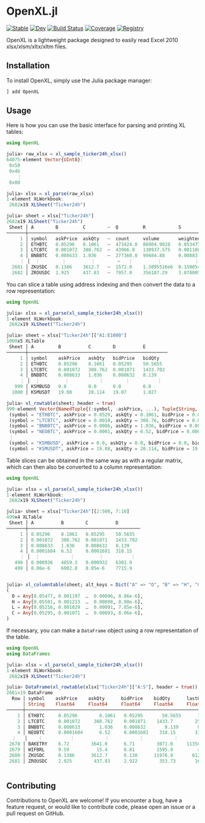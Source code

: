 # OpenXL.jl

[![Stable](https://img.shields.io/badge/docs-stable-blue.svg)](https://bhftbootcamp.github.io/OpenXL.jl/stable/)
[![Dev](https://img.shields.io/badge/docs-dev-blue.svg)](https://bhftbootcamp.github.io/OpenXL.jl/dev/)
[![Build Status](https://github.com/bhftbootcamp/OpenXL.jl/actions/workflows/CI.yml/badge.svg?branch=master)](https://github.com/bhftbootcamp/OpenXL.jl/actions/workflows/CI.yml?query=branch%3Amaster)
[![Coverage](https://codecov.io/gh/bhftbootcamp/OpenXL.jl/branch/master/graph/badge.svg)](https://codecov.io/gh/bhftbootcamp/OpenXL.jl)
[![Registry](https://img.shields.io/badge/registry-General-4063d8)](https://github.com/JuliaRegistries/General)

OpenXL is a lightweight package designed to easily read Excel 2010 xlsx/xlsm/xltx/xltm files.

## Installation

To install OpenXL, simply use the Julia package manager:

```julia
] add OpenXL
```

## Usage

Here is how you can use the basic interface for parsing and printing XL tables:

```julia
using OpenXL

julia> raw_xlsx = xl_sample_ticker24h_xlsx()
64075-element Vector{UInt8}:
 0x50
 0x4b
    ⋮
 0x00

julia> xlsx = xl_parse(raw_xlsx)
1-element XLWorkbook:
 2682x19 XLSheet("Ticker24h")

julia> sheet = xlsx["Ticker24h"]
2682x19 XLSheet("Ticker24h")
 Sheet │ A        B         C        ⋯  Q         R            S                 
───────┼────────────────────────────────────────────────────────────────────────
     1 │ symbol   askPrice  askQty   ⋯  count     volume       weightedAvgPrice  
     2 │ ETHBTC   0.05296   8.1061   ⋯  473424.0  86904.9028   0.05347515        
     3 │ LTCBTC   0.001072  308.762  ⋯  43966.0   130937.575   0.00110825        
     4 │ BNBBTC   0.008633  1.036    ⋯  277360.0  99484.88     0.00883183        
     ⋮ │  ⋮        ⋮         ⋮        ⋯   ⋮         ⋮            ⋮                      
  2681 │ ZKUSDC   0.1386    3612.7   ⋯  1572.0    1.3895516e6  0.15005404        
  2682 │ ZROUSDC  2.925     437.83   ⋯  7957.0    356187.29    3.07800556   
```

You can slice a table using address indexing and then convert the data to a row representation:

```julia
using OpenXL

julia> xlsx = xl_parse(xl_sample_ticker24h_xlsx())
1-element XLWorkbook:
 2682x19 XLSheet("Ticker24h")

julia> sheet = xlsx["Ticker24h"]["A1:E1000"]
1000x5 XLTable
 Sheet │ A         B          C        D          E         
───────┼───────────────────────────────────────────────────
     1 │ symbol    askPrice   askQty   bidPrice   bidQty    
     2 │ ETHBTC    0.05296    8.1061   0.05295    50.5655   
     3 │ LTCBTC    0.001072   308.762  0.001071   1433.702  
     4 │ BNBBTC    0.008633   1.036    0.008632   8.139     
     ⋮ │  ⋮         ⋮           ⋮        ⋮          ⋮           
   999 │ KSMBUSD   0.0        0.0      0.0        0.0       
  1000 │ KSMUSDT   19.08      20.114   19.07      1.027

julia> xl_rowtable(sheet; header = true)
999-element Vector{NamedTuple{(:symbol, :askPrice, ...), Tuple{String, Vararg{Float64, 4}}}}:
 (symbol = "ETHBTC", askPrice = 0.0529, askQty = 8.1061, bidPrice = 0.0529, bidQty = 50.565)
 (symbol = "LTCBTC", askPrice = 0.0010, askQty = 308.76, bidPrice = 0.0010, bidQty = 1433.7)
 (symbol = "BNBBTC", askPrice = 0.0086, askQty = 1.036, bidPrice = 0.00863, bidQty = 8.1390)
 (symbol = "NEOBTC", askPrice = 0.0001, askQty = 6.52, bidPrice = 0.000160, bidQty = 318.15)
 ⋮
 (symbol = "KSMBUSD", askPrice = 0.0, askQty = 0.0, bidPrice = 0.0, bidQty = 0.0)
 (symbol = "KSMUSDT", askPrice = 19.08, askQty = 20.114, bidPrice = 19.07, bidQty = 1.027)
```

Table slices can be obtained in the same way as with a regular matrix, which can then also be converted to a column representation:

```julia
using OpenXL

julia> xlsx = xl_parse(xl_sample_ticker24h_xlsx())
1-element XLWorkbook:
 2682x19 XLSheet("Ticker24h")

julia> sheet = xlsx["Ticker24h"][2:500, 7:10]
499x4 XLTable
 Sheet │ A          B        C          D         
───────┼─────────────────────────────────────────
     1 │ 0.05296    8.1061   0.05295    50.5655   
     2 │ 0.001072   308.762  0.001071   1433.702  
     3 │ 0.008633   1.036    0.008632   8.139     
     4 │ 0.0001604  6.52     0.0001601  318.15    
     ⋮ │  ⋮           ⋮         ⋮          ⋮             
   498 │ 0.000936   4859.3   0.000932   6302.9    
   499 │ 8.06e-6    6002.8   8.05e-6    7715.9


julia> xl_columntable(sheet; alt_keys = Dict("A" => "O", "B" => "H", "C" => "L", "D" => "C"))
(
  O = Any[0.05477, 0.001197  …  0.00096, 8.86e-6],
  H = Any[0.05501, 0.001213  …  0.00098, 8.98e-6],
  L = Any[0.05216, 0.001029  …  0.00091, 7.85e-6],
  C = Any[0.05295, 0.001071  …  0.00093, 8.06e-6],
)
```

If necessary, you can make a `DataFrame` object using a row representation of the table.

```julia
using OpenXL
using DataFrames

julia> xlsx = xl_parse(xl_sample_ticker24h_xlsx())
1-element XLWorkbook:
 2682x19 XLSheet("Ticker24h")

julia> DataFrame(xl_rowtable(xlsx["Ticker24h"]["A:S"], header = true))
2681×19 DataFrame
  Row │ symbol    askPrice    askQty      bidPrice    bidQty      lastQty    openPrice    highPrice    lowPrice    lastPrice   openTime                       closeTime                      prevClosePrice  priceChange  priceChangePercent  quoteVolume    count     volume         weightedAvgPrice
      │ String    Float64     Float64     Float64     Float64     Float64    Float64      Float64      Float64     Float64     String                         String                         Float64         Float64      Float64             Float64        Float64   Float64        Float64          
──────┼────────────────────────────────────────────────────────────────────────────────────────────────────────────────────────────────────────────────────────────────────────────────────────────────────────────────────────────────────────────────────────────────────────────────────────────────
    1 │ ETHBTC     0.05296        8.1061   0.05295       50.5655      1.15     0.05477      0.05501     0.05216     0.05295    2024-07-04T08:24:48.264999936  2024-07-05T08:24:48.264999936       0.05478      -0.00182               -3.323   4647.25       473424.0  86904.9              0.0534751
    2 │ LTCBTC     0.001072     308.762    0.001071    1433.7        25.421    0.001197     0.001213    0.001029    0.001071   2024-07-04T08:24:45.672        2024-07-05T08:24:45.672             0.001198     -0.000126             -10.526    145.111       43966.0      1.30938e5        0.00110825
    3 │ BNBBTC     0.008633       1.036    0.008632       8.139       0.013    0.009138     0.009208    0.008422    0.008632   2024-07-04T08:24:47.456999936  2024-07-05T08:24:47.456999936       0.009139     -0.000506              -5.537    878.633      277360.0  99484.9              0.00883183
    4 │ NEOBTC     0.0001604      6.52     0.0001601    318.15       33.69     0.000181     0.0001832   0.000154    0.0001603  2024-07-04T08:24:46.680        2024-07-05T08:24:46.680             0.0001812    -2.07e-5              -11.436      6.82048      3096.0  41199.0              0.00016555
  ⋮   │    ⋮          ⋮           ⋮           ⋮           ⋮           ⋮           ⋮            ⋮           ⋮           ⋮                     ⋮                              ⋮                      ⋮              ⋮               ⋮                 ⋮           ⋮            ⋮               ⋮
 2678 │ BAKETRY    6.72        3641.0      6.71        3071.0     11350.0      8.79         8.91        6.29        6.71       2024-07-04T08:24:40.859000064  2024-07-05T08:24:40.859000064       8.79         -2.08                 -23.663      3.92568e7   10195.0      5.27997e6        7.43504
 2679 │ WIFBRL     9.59          15.4      8.81        1595.9         4.5     10.05        11.96        8.72        8.84       2024-07-04T08:24:48.124        2024-07-05T08:24:48.124            10.01         -1.21                 -12.04   87665.9           111.0   9085.4              9.6491
 2680 │ ZKUSDC     0.1386      3612.7      0.138      11976.9       812.0      0.1628       0.1679      0.1275      0.1387     2024-07-04T08:24:45.328        2024-07-05T08:24:45.328             0.1602       -0.0241               -14.803      2.08508e5    1572.0      1.38955e6        0.150054
 2681 │ ZROUSDC    2.925        437.83     2.922        353.73       16.08     3.24         3.27        2.735       2.922      2024-07-04T08:24:44.710000128  2024-07-05T08:24:44.710000128       3.221        -0.318                 -9.815      1.09635e6    7957.0      3.56187e5        3.07801
                                                                                                                                                                                                                                                                                      2673 rows omitted
```

## Contributing

Contributions to OpenXL are welcome! If you encounter a bug, have a feature request, or would like to contribute code, please open an issue or a pull request on GitHub.
